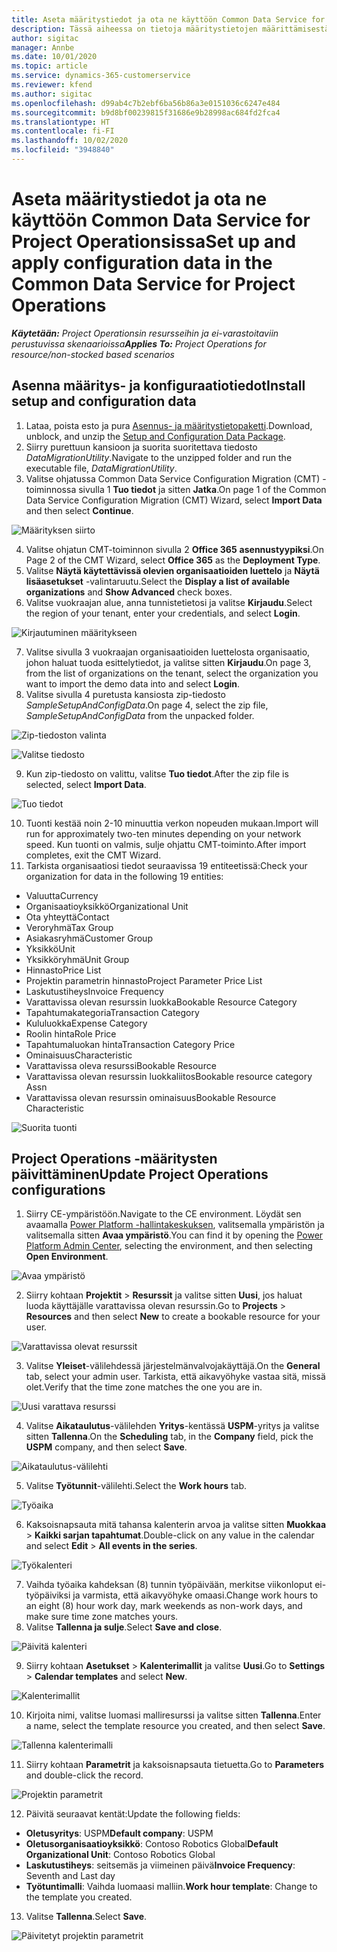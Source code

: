 ```yaml
---
title: Aseta määritystiedot ja ota ne käyttöön Common Data Service for Project Operationsissa
description: Tässä aiheessa on tietoja määritystietojen määrittämisestä ja käyttöönotosta Project Operationsissa.
author: sigitac
manager: Annbe
ms.date: 10/01/2020
ms.topic: article
ms.service: dynamics-365-customerservice
ms.reviewer: kfend
ms.author: sigitac
ms.openlocfilehash: d99ab4c7b2ebf6ba56b86a3e0151036c6247e484
ms.sourcegitcommit: b9d8bf00239815f31686e9b28998ac684fd2fca4
ms.translationtype: HT
ms.contentlocale: fi-FI
ms.lasthandoff: 10/02/2020
ms.locfileid: "3948840"
---
```

# <a name="set-up-and-apply-configuration-data-in-the-common-data-service-for-project-operations"></a><span data-ttu-id="39993-103">Aseta määritystiedot ja ota ne käyttöön Common Data Service for Project Operationsissa</span><span class="sxs-lookup"><span data-stu-id="39993-103">Set up and apply configuration data in the Common Data Service for Project Operations</span></span>

<span data-ttu-id="39993-104">_**Käytetään:** Project Operationsin resursseihin ja ei-varastoitaviin perustuvissa skenaarioissa_</span><span class="sxs-lookup"><span data-stu-id="39993-104">_**Applies To:** Project Operations for resource/non-stocked based scenarios_</span></span>

## <a name="install-setup-and-configuration-data"></a><span data-ttu-id="39993-105">Asenna määritys- ja konfiguraatiotiedot</span><span class="sxs-lookup"><span data-stu-id="39993-105">Install setup and configuration data</span></span>

1. <span data-ttu-id="39993-106">Lataa, poista esto ja pura [Asennus- ja määritystietopaketti](https://download.microsoft.com/download/1/3/4/1349369c-6209-42b7-b3b4-5be0e67cacd8/ProjOpsSampleSetupData-%20Integrated%20UR1.zip).</span><span class="sxs-lookup"><span data-stu-id="39993-106">Download, unblock, and unzip the [Setup and Configuration Data Package](https://download.microsoft.com/download/1/3/4/1349369c-6209-42b7-b3b4-5be0e67cacd8/ProjOpsSampleSetupData-%20Integrated%20UR1.zip).</span></span>
2. <span data-ttu-id="39993-107">Siirry purettuun kansioon ja suorita suoritettava tiedosto *DataMigrationUtility*.</span><span class="sxs-lookup"><span data-stu-id="39993-107">Navigate to the unzipped folder and run the executable file, *DataMigrationUtility*.</span></span>
3. <span data-ttu-id="39993-108">Valitse ohjatussa Common Data Service Configuration Migration (CMT) -toiminnossa sivulla 1 **Tuo tiedot** ja sitten **Jatka**.</span><span class="sxs-lookup"><span data-stu-id="39993-108">On page 1 of the Common Data Service Configuration Migration (CMT) Wizard, select **Import Data** and then select **Continue**.</span></span>

![Määrityksen siirto](./media/1ConfigurationMigration.png)

4. <span data-ttu-id="39993-110">Valitse ohjatun CMT-toiminnon sivulla 2 **Office 365** **asennustyypiksi**.</span><span class="sxs-lookup"><span data-stu-id="39993-110">On Page 2 of the CMT Wizard, select **Office 365** as the **Deployment Type**.</span></span>
5. <span data-ttu-id="39993-111">Valitse **Näytä käytettävissä olevien organisaatioiden luettelo** ja **Näytä lisäasetukset** -valintaruutu.</span><span class="sxs-lookup"><span data-stu-id="39993-111">Select the **Display a list of available organizations** and **Show Advanced** check boxes.</span></span>
6. <span data-ttu-id="39993-112">Valitse vuokraajan alue, anna tunnistetietosi ja valitse **Kirjaudu**.</span><span class="sxs-lookup"><span data-stu-id="39993-112">Select the region of your tenant, enter your credentials, and select **Login**.</span></span>

![Kirjautuminen määritykseen](./media/2ConfigurationSignin.png)

7. <span data-ttu-id="39993-114">Valitse sivulla 3 vuokraajan organisaatioiden luettelosta organisaatio, johon haluat tuoda esittelytiedot, ja valitse sitten **Kirjaudu**.</span><span class="sxs-lookup"><span data-stu-id="39993-114">On page 3, from the list of organizations on the tenant, select the organization you want to import the demo data into and select **Login**.</span></span>
8. <span data-ttu-id="39993-115">Valitse sivulla 4 puretusta kansiosta zip-tiedosto *SampleSetupAndConfigData*.</span><span class="sxs-lookup"><span data-stu-id="39993-115">On page 4, select the zip file, *SampleSetupAndConfigData* from the unpacked folder.</span></span>

![Zip-tiedoston valinta](./media/3ZipFile.png)

![Valitse tiedosto](./media/4SelectAFile.png)

9. <span data-ttu-id="39993-118">Kun zip-tiedosto on valittu, valitse **Tuo tiedot**.</span><span class="sxs-lookup"><span data-stu-id="39993-118">After the zip file is selected, select **Import Data**.</span></span>

![Tuo tiedot](./media/5ImportData.png)

10. <span data-ttu-id="39993-120">Tuonti kestää noin 2-10 minuuttia verkon nopeuden mukaan.</span><span class="sxs-lookup"><span data-stu-id="39993-120">Import will run for approximately two-ten minutes depending on your network speed.</span></span> <span data-ttu-id="39993-121">Kun tuonti on valmis, sulje ohjattu CMT-toiminto.</span><span class="sxs-lookup"><span data-stu-id="39993-121">After import completes, exit the CMT Wizard.</span></span> 
11. <span data-ttu-id="39993-122">Tarkista organisaatiosi tiedot seuraavissa 19 entiteetissä:</span><span class="sxs-lookup"><span data-stu-id="39993-122">Check your organization for data in the following 19 entities:</span></span>

  - <span data-ttu-id="39993-123">Valuutta</span><span class="sxs-lookup"><span data-stu-id="39993-123">Currency</span></span>
  - <span data-ttu-id="39993-124">Organisaatioyksikkö</span><span class="sxs-lookup"><span data-stu-id="39993-124">Organizational Unit</span></span>
  - <span data-ttu-id="39993-125">Ota yhteyttä</span><span class="sxs-lookup"><span data-stu-id="39993-125">Contact</span></span>
  - <span data-ttu-id="39993-126">Veroryhmä</span><span class="sxs-lookup"><span data-stu-id="39993-126">Tax Group</span></span>
  - <span data-ttu-id="39993-127">Asiakasryhmä</span><span class="sxs-lookup"><span data-stu-id="39993-127">Customer Group</span></span>
  - <span data-ttu-id="39993-128">Yksikkö</span><span class="sxs-lookup"><span data-stu-id="39993-128">Unit</span></span>
  - <span data-ttu-id="39993-129">Yksikköryhmä</span><span class="sxs-lookup"><span data-stu-id="39993-129">Unit Group</span></span>
  - <span data-ttu-id="39993-130">Hinnasto</span><span class="sxs-lookup"><span data-stu-id="39993-130">Price List</span></span>
  - <span data-ttu-id="39993-131">Projektin parametrin hinnasto</span><span class="sxs-lookup"><span data-stu-id="39993-131">Project Parameter Price List</span></span>
  - <span data-ttu-id="39993-132">Laskutustiheys</span><span class="sxs-lookup"><span data-stu-id="39993-132">Invoice Frequency</span></span>
  - <span data-ttu-id="39993-133">Varattavissa olevan resurssin luokka</span><span class="sxs-lookup"><span data-stu-id="39993-133">Bookable Resource Category</span></span>
  - <span data-ttu-id="39993-134">Tapahtumakategoria</span><span class="sxs-lookup"><span data-stu-id="39993-134">Transaction Category</span></span>
  - <span data-ttu-id="39993-135">Kululuokka</span><span class="sxs-lookup"><span data-stu-id="39993-135">Expense Category</span></span>
  - <span data-ttu-id="39993-136">Roolin hinta</span><span class="sxs-lookup"><span data-stu-id="39993-136">Role Price</span></span>
  - <span data-ttu-id="39993-137">Tapahtumaluokan hinta</span><span class="sxs-lookup"><span data-stu-id="39993-137">Transaction Category Price</span></span>
  - <span data-ttu-id="39993-138">Ominaisuus</span><span class="sxs-lookup"><span data-stu-id="39993-138">Characteristic</span></span>
  - <span data-ttu-id="39993-139">Varattavissa oleva resurssi</span><span class="sxs-lookup"><span data-stu-id="39993-139">Bookable Resource</span></span>
  - <span data-ttu-id="39993-140">Varattavissa olevan resurssin luokkaliitos</span><span class="sxs-lookup"><span data-stu-id="39993-140">Bookable resource category Assn</span></span>
  - <span data-ttu-id="39993-141">Varattavissa olevan resurssin ominaisuus</span><span class="sxs-lookup"><span data-stu-id="39993-141">Bookable Resource Characteristic</span></span>

![Suorita tuonti](./media/6CompleteImport.png)

## <a name="update-project-operations-configurations"></a><span data-ttu-id="39993-143">Project Operations -määritysten päivittäminen</span><span class="sxs-lookup"><span data-stu-id="39993-143">Update Project Operations configurations</span></span>

1. <span data-ttu-id="39993-144">Siirry CE-ympäristöön.</span><span class="sxs-lookup"><span data-stu-id="39993-144">Navigate to the CE environment.</span></span> <span data-ttu-id="39993-145">Löydät sen avaamalla [Power Platform -hallintakeskuksen](https://admin.powerplatform.microsoft.com/environments), valitsemalla ympäristön ja valitsemalla sitten **Avaa ympäristö**.</span><span class="sxs-lookup"><span data-stu-id="39993-145">You can find it by opening the [Power Platform Admin Center](https://admin.powerplatform.microsoft.com/environments), selecting the environment, and then selecting **Open Environment**.</span></span> 

![Avaa ympäristö](./media/7OpenEnvironment.png)

2. <span data-ttu-id="39993-147">Siirry kohtaan **Projektit** > **Resurssit** ja valitse sitten **Uusi**, jos haluat luoda käyttäjälle varattavissa olevan resurssin.</span><span class="sxs-lookup"><span data-stu-id="39993-147">Go to **Projects** > **Resources** and then select **New** to create a bookable resource for your user.</span></span>

![Varattavissa olevat resurssit](./media/8BookableResources.png)

3. <span data-ttu-id="39993-149">Valitse **Yleiset**-välilehdessä järjestelmänvalvojakäyttäjä.</span><span class="sxs-lookup"><span data-stu-id="39993-149">On the **General** tab, select your admin user.</span></span> <span data-ttu-id="39993-150">Tarkista, että aikavyöhyke vastaa sitä, missä olet.</span><span class="sxs-lookup"><span data-stu-id="39993-150">Verify that the time zone matches the one you are in.</span></span> 

![Uusi varattava resurssi](./media/9NewBookableResource.png)

4. <span data-ttu-id="39993-152">Valitse **Aikataulutus**-välilehden **Yritys**-kentässä **USPM**-yritys ja valitse sitten **Tallenna**.</span><span class="sxs-lookup"><span data-stu-id="39993-152">On the **Scheduling** tab, in the **Company** field, pick the **USPM** company, and then select **Save**.</span></span> 

![Aikataulutus-välilehti](./media/10SchedulingTab.png)

5. <span data-ttu-id="39993-154">Valitse **Työtunnit**-välilehti.</span><span class="sxs-lookup"><span data-stu-id="39993-154">Select the **Work hours** tab.</span></span>  

![Työaika](./media/11WorkHours.png)

6. <span data-ttu-id="39993-156">Kaksoisnapsauta mitä tahansa kalenterin arvoa ja valitse sitten **Muokkaa** > **Kaikki sarjan tapahtumat**.</span><span class="sxs-lookup"><span data-stu-id="39993-156">Double-click on any value in the calendar and select **Edit** > **All events in the series**.</span></span> 

![Työkalenteri](./media/12WorkCalendar.png)

7. <span data-ttu-id="39993-158">Vaihda työaika kahdeksan (8) tunnin työpäivään, merkitse viikonloput ei-työpäiviksi ja varmista, että aikavyöhyke omaasi.</span><span class="sxs-lookup"><span data-stu-id="39993-158">Change work hours to an eight (8) hour work day, mark weekends as non-work days, and make sure time zone matches yours.</span></span> 
8. <span data-ttu-id="39993-159">Valitse **Tallenna ja sulje**.</span><span class="sxs-lookup"><span data-stu-id="39993-159">Select **Save and close**.</span></span>

![Päivitä kalenteri](./media/13UpdateCalendar.png)

9. <span data-ttu-id="39993-161">Siirry kohtaan **Asetukset** > **Kalenterimallit** ja valitse **Uusi**.</span><span class="sxs-lookup"><span data-stu-id="39993-161">Go to **Settings** > **Calendar templates** and select **New**.</span></span>
 
 ![Kalenterimallit](./media/14CalendarTemplates.png)
 
 10. <span data-ttu-id="39993-163">Kirjoita nimi, valitse luomasi malliresurssi ja valitse sitten **Tallenna**.</span><span class="sxs-lookup"><span data-stu-id="39993-163">Enter a name, select the template resource you created, and then select **Save**.</span></span> 
 
 ![Tallenna kalenterimalli](./media/15SaveCalendarTemplate.png)
 
 11. <span data-ttu-id="39993-165">Siirry kohtaan **Parametrit** ja kaksoisnapsauta tietuetta.</span><span class="sxs-lookup"><span data-stu-id="39993-165">Go to **Parameters** and double-click the record.</span></span> 
 
 ![Projektin parametrit](./media/16ProjectParameters.png)
 
12. <span data-ttu-id="39993-167">Päivitä seuraavat kentät:</span><span class="sxs-lookup"><span data-stu-id="39993-167">Update the following fields:</span></span>

 - <span data-ttu-id="39993-168">**Oletusyritys**: USPM</span><span class="sxs-lookup"><span data-stu-id="39993-168">**Default company**: USPM</span></span>
 - <span data-ttu-id="39993-169">**Oletusorganisaatioyksikkö**: Contoso Robotics Global</span><span class="sxs-lookup"><span data-stu-id="39993-169">**Default Organizational Unit**: Contoso Robotics Global</span></span>
 - <span data-ttu-id="39993-170">**Laskutustiheys**: seitsemäs ja viimeinen päivä</span><span class="sxs-lookup"><span data-stu-id="39993-170">**Invoice Frequency**: Seventh and Last day</span></span>
 - <span data-ttu-id="39993-171">**Työtuntimalli**: Vaihda luomaasi malliin.</span><span class="sxs-lookup"><span data-stu-id="39993-171">**Work hour template**: Change to the template you created.</span></span>

13. <span data-ttu-id="39993-172">Valitse **Tallenna**.</span><span class="sxs-lookup"><span data-stu-id="39993-172">Select **Save**.</span></span> 

![Päivitetyt projektin parametrit](./media/17UpdatedProjectParameters.png)
